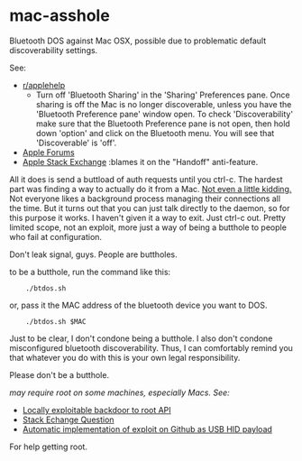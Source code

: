 ﻿# mac-asshole
Bluetooth DOS against Mac OSX, possible due to problematic default discoverability settings.

See:   
  * [r/applehelp](https://www.reddit.com/r/applehelp/comments/2rs916/turn_off_discoverability_but_leave_bluetooth_on/)
    + Turn off 'Bluetooth Sharing' in the 'Sharing' Preferences pane. Once sharing is off the Mac is no longer discoverable, unless you have the 'Bluetooth Preference pane' window open. To check 'Discoverability' make sure that the Bluetooth Preference pane is not open, then  hold down 'option' and click on the Bluetooth menu. You will see that 'Discoverable' is 'off'.
  * [Apple Forums](https://discussions.apple.com/thread/5616775?start=0&tstart=0)
  * [Apple Stack Exchange](http://apple.stackexchange.com/questions/151481/why-is-my-macbook-visibile-on-bluetooth-after-yosemite-install) :blames it on the "Handoff" anti-feature.

All it does is send a buttload of auth requests until you ctrl-c. The hardest part was finding
a way to actually do it from a Mac. [Not even a little kidding.](http://apple.stackexchange.com/questions/132407/how-to-list-bluetooth-devices-from-command-line) Not everyone likes a background
process managing their connections all the time. But it turns out that you can just talk directly
to the daemon, so for this purpose it works. I haven't given it a way to exit. Just ctrl-c out. 
Pretty limited scope, not an exploit, more just a way of being a butthole to people who fail at
configuration.

Don't leak signal, guys. People are buttholes.

to be a butthole, run the command like this:

        ./btdos.sh

or, pass it the MAC address of the bluetooth device you want to DOS.

        ./btdos.sh $MAC

Just to be clear, I don't condone being a butthole. I also don't condone misconfigured bluetooth
discoverability. Thus, I can comfortably remind you that whatever you do with this is your own
legal responsibility.

Please don't be a butthole.

*may require root on some machines, especially Macs. See:*

  * [Locally exploitable backdoor to root API](https://truesecdev.wordpress.com/2015/04/09/hidden-backdoor-api-to-root-privileges-in-apple-os-x/)
  * [Stack Echange Question](http://apple.stackexchange.com/questions/180396/how-to-mitigate-cve-2015-1130-hidden-backdoor-with-root-due-to-lack-of-apple-s)
  * [Automatic implementation of exploit on Github as USB HID payload](https://github.com/hak5darren/USB-Rubber-Ducky/wiki/Payload---OSX-Root-Backdoor)

For help getting root.
